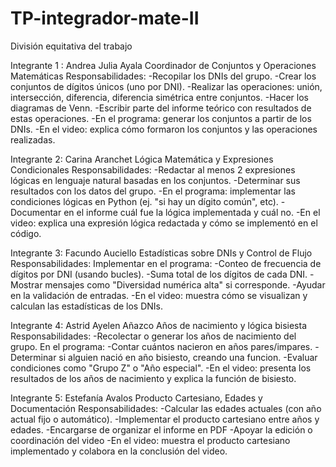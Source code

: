 # TP-integrador-mate-II
División equitativa del trabajo

Integrante 1 : Andrea Julia Ayala 
Coordinador de Conjuntos y Operaciones Matemáticas
Responsabilidades:
-Recopilar los DNIs del grupo.
-Crear los conjuntos de dígitos únicos (uno por DNI).
-Realizar las operaciones: unión, intersección, diferencia, diferencia simétrica entre conjuntos.
-Hacer los diagramas de Venn.
-Escribir parte del informe teórico con resultados de estas operaciones.
-En el programa: generar los conjuntos a partir de los DNIs.
-En el video: explica cómo formaron los conjuntos y las operaciones realizadas.

Integrante 2: Carina Aranchet 
Lógica Matemática y Expresiones Condicionales
Responsabilidades:
-Redactar al menos 2 expresiones lógicas en lenguaje natural basadas en los conjuntos.
-Determinar sus resultados con los datos del grupo.
-En el programa: implementar las condiciones lógicas en Python (ej. "si hay un dígito común", etc).
-Documentar en el informe cuál fue la lógica implementada y cuál no.
-En el video: explica una expresión lógica redactada y cómo se implementó en el código.

Integrante 3: Facundo Auciello 
Estadísticas sobre DNIs y Control de Flujo
Responsabilidades:
Implementar en el programa:
-Conteo de frecuencia de dígitos por DNI (usando bucles).
-Suma total de los dígitos de cada DNI.
-Mostrar mensajes como "Diversidad numérica alta" si corresponde.
-Ayudar en la validación de entradas.
-En el video: muestra cómo se visualizan y calculan las estadísticas de los DNIs.

Integrante 4: Astrid Ayelen Añazco 
Años de nacimiento y lógica bisiesta
Responsabilidades:
-Recolectar o generar los años de nacimiento del grupo.
En el programa:
-Contar cuántos nacieron en años pares/impares.
-Determinar si alguien nació en año bisiesto, creando una funcion.
-Evaluar condiciones como "Grupo Z" o "Año especial".
-En el video: presenta los resultados de los años de nacimiento y explica la función de bisiesto.

Integrante 5: Estefanía Avalos 
Producto Cartesiano, Edades y Documentación
Responsabilidades:
-Calcular las edades actuales (con año actual fijo o automático).
-Implementar el producto cartesiano entre años y edades.
-Encargarse de organizar el informe en PDF
-Apoyar la edición o coordinación del video
-En el video: muestra el producto cartesiano implementado y colabora en la conclusión del video.
